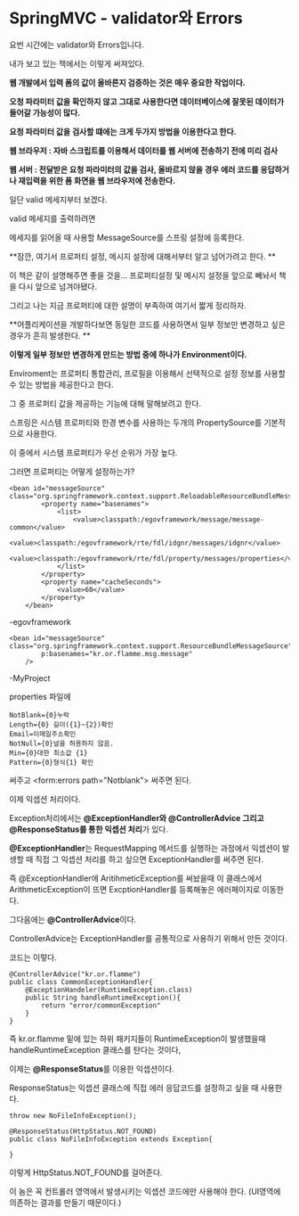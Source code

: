 # SpringMVC - validator와 Errors

요번 시간에는 validator와 Errors입니다.

내가 보고 있는 책에서는 이렇게 써져있다.

**웹 개발에서 입력 폼의 값이 올바른지 검증하는 것은 매우 중요한 작업이다.**

**오청 파라미터 값을 확인하지 않고 그대로 사용한다면 데이터베이스에 잘못된 데이터가 들어갈 가능성이 많다.**

**요청 파라미터 값을 검사할 떄에는 크게 두가지 방법을 이용한다고 한다.**

**웹 브라우저 : 자바 스크립트를 이용해서 데이터를 웹 서버에 전송하기 전에 미리 검사**

**웹 서버 : 전달받은 요청 파라미터의 값을 검사, 올바르지 않을 경우 에러 코드를 응답하거나 재입력을 위한 폼 화면을 웹 브라우저에 전송한다.**

일단 valid 메세지부터 보겠다.

valid 메세지를 출력하려면&#x20;

메세지를 읽어올 때 사용할 MessageSource를 스프링 설정에 등록한다.

**잠깐, 여기서 프로퍼티 설정, 메시지 설정에 대해서부터 알고 넘어가려고 한다. **

이 책은 같이 설명해주면 좋을 것을... 프로퍼티설정 및 메시지 설정을 앞으로 빼놔서 책을 다시 앞으로 넘겨야됐다.

그리고 나는 지금 프로퍼티에 대한 설명이 부족하여 여기서 짧게 정리하자.

**어플리케이션을 개발하다보면 동일한 코드를 사용하면서 일부 정보만 변경하고 싶은 경우가 흔히 발생한다. **

**이렇게 일부 정보만 변경하게 만드는 방법 중에 하나가 Environment이다.**

Enviroment는 프로퍼티 통합관리, 프로필을 이용해서 선택적으로 설정 정보를 사용할 수 있는 방법을 제공한다고 한다.

그 중 프로퍼티 값을 제공하는 기능에 대해 말해보려고 한다.

스프링은 시스템 프로퍼티와 한경 변수를 사용하는 두개의 PropertySource를 기본적으로 사용한다.

이 중에서 시스템 프로퍼티가 우선 순위가 가장 높다.

그러면 프로퍼티는 어떻게 설정하는가?

```
<bean id="messageSource" class="org.springframework.context.support.ReloadableResourceBundleMessageSource">
		<property name="basenames">
			<list>
				<value>classpath:/egovframework/message/message-common</value>
				<value>classpath:/egovframework/rte/fdl/idgnr/messages/idgnr</value>
				<value>classpath:/egovframework/rte/fdl/property/messages/properties</value>
			</list>
		</property>
		<property name="cacheSeconds">
			<value>60</value>
		</property>
	</bean>
```

\-egovframework

```
<bean id="messageSource" class="org.springframework.context.support.ResourceBundleMessageSource" 
		p:basenames="kr.or.flamme.msg.message"
	/>
```

\-MyProject

properties 파일에

```
NotBlank={0}누락
Length={0} 길이({1}~{2})확인
Email=이메일주소확인
NotNull={0}널을 허용하지 않음.
Min={0}대한 최소값 {1}
Pattern={0}형식{1} 확인
```

&#x20;써주고 \<form:errors path="Notblank"> 써주면 된다.

이제 익셉션 처리이다.

Exception처리에서는 **@ExceptionHandler와 @ControllerAdvice 그리고 @ResponseStatus를 통한 익셉션 처리**가 있다.

**@ExceptionHandler**는 RequestMapping 메서드를 실행하는 과정에서 익셉션이 발생할 때 직접 그 익셉션 처리를 하고 싶으면 ExceptionHandler를 써주면 된다.

즉 @ExceptionHandler에 AritihmeticException를 써놨을때 이 클래스에서 ArithmeticException이 뜨면 ExcptionHandler를 등록해놓은 에러페이지로 이동한다.

그다음에는 **@ControllerAdvice**이다.

ControllerAdvice는 ExceptionHandler를 공통적으로 사용하기 위해서 만든 것이다.

코드는 이렇다.

```
@ControllerAdvice("kr.or.flamme")
public class CommonExceptionHandler{
	@ExceptionHandeler(RuntimeException.class)
    public String handleRuntimeException(){
    	return "error/commonException"
    }
}
```

즉 kr.or.flamme 밑에 있는 하위 패키지들이 RuntimeException이 발생했을때 handleRuntimeException 클래스를 탄다는 것이다,

이제는 **@ResponseStatus**를 이용한 익셉션이다.

ResponseStatus는 익셉션 클래스에 직접 에러 응답코드를 설정하고 싶을 때 사용한다.

```
throw new NoFileInfoException();

@ResponseStatus(HttpStatus.NOT_FOUND)
public class NoFileInfoException extends Exception{

}
```

이렇게 HttpStatus.NOT\_FOUND를 걸어준다.

이 놈은 꼭 컨트롤러 영역에서 발생시키는 익셉션 코드에만 사용해야 한다. (UI영역에 의존하는 결과를 만들기 때문이다.)
